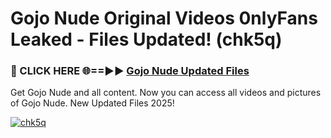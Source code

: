 # Gojo Nude Original Videos 0nlyFans Leaked - Files Updated! (chk5q)

<h3>🔴 CLICK HERE 🌐==►► <a href="https://tinyurl.com/4mcuefdz" rel="nofollow">Gojo Nude Updated Files</a></h3>

Get Gojo Nude and all content. Now you can access all videos and pictures of Gojo Nude. New Updated Files 2025!

[![chk5q](https://i.imgur.com/StAQSOY.gif)](https://tinyurl.com/4mcuefdz)
